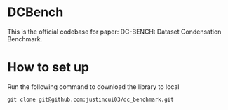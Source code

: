 # DCBench

This is the official codebase for paper: DC-BENCH: Dataset Condensation Benchmark.

# How to set up
Run the following command to download the library to local
```
git clone git@github.com:justincui03/dc_benchmark.git
```

